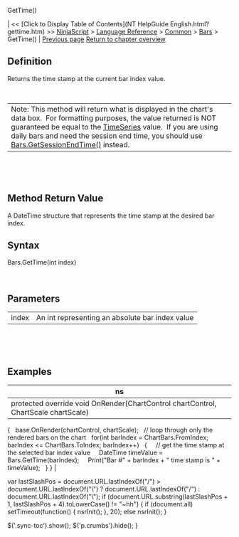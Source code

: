 ﻿










 


GetTime()







| &lt;&lt; [Click to Display Table of Contents](NT HelpGuide English.html?gettime.htm) &gt;&gt;
 [NinjaScript](ninjascript.htm) &gt; [Language Reference](language_reference_wip.htm) &gt; [Common](common.htm) &gt; [Bars](bars.htm) &gt;
GetTime() | [Previous page](getsessionendtime.htm)
[Return to chapter overview](bars.htm)










Definition
----------


Returns the time stamp at the current bar index value.


 




|  |
| --- |
| Note: This method will return what is displayed in the chart's data box.  For formatting purposes, the value returned is NOT guaranteed be equal to the [TimeSeries](timeseries.htm) value.  If you are using daily bars and need the session end time, you should use [Bars.GetSessionEndTime()](getsessionendtime.htm) instead. |



 


 


Method Return Value
-------------------


A DateTime structure that represents the time stamp at the desired bar index.



Syntax
------


Bars.GetTime(int index)


 


Parameters
----------




|  |  |
| --- | --- |
| index | An int representing an absolute bar index value |



 


 


Examples
--------




| ns |
| --- |
| protected override void OnRender(ChartControl chartControl, ChartScale chartScale)
{
   base.OnRender(chartControl, chartScale);
   // loop through only the rendered bars on the chart
   for(int barIndex = ChartBars.FromIndex; barIndex &lt;= ChartBars.ToIndex; barIndex++)
   {
     // get the time stamp at the selected bar index value
     DateTime timeValue = Bars.GetTime(barIndex);
     Print("Bar #" + barIndex + " time stamp is " + timeValue);
   }
} |






 
 var lastSlashPos = document.URL.lastIndexOf("/") &gt; document.URL.lastIndexOf("\\") ? document.URL.lastIndexOf("/") : document.URL.lastIndexOf("\\");
 if (document.URL.substring(lastSlashPos + 1, lastSlashPos + 4).toLowerCase() != "~hh") {
 if (document.all) setTimeout(function() {
 nsrInit();
 }, 20);
 else nsrInit();
 }
 
 
 $('.sync-toc').show();
 $('p.crumbs').hide();
 }
 
 
 



